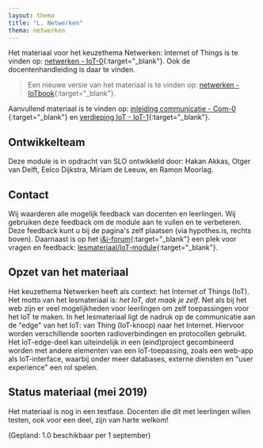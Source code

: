 ```yaml
---
layout: thema
title: "L. Netwerken"
thema: netwerken
---
```


Het materiaal voor het keuzethema Netwerken: Internet of Things is te vinden op:
[netwerken - IoT-0](https://infvo.github.io/iot-0){:target="_blank"}.
Ook de docentenhandleiding is daar te vinden.

> Een nieuwe versie van het materiaal is te vinden op:
[netwerken - IoTbook](https://infvo.github.io/iotbook){:target="_blank"}.

Aanvullend materiaal is te vinden op:
[inleiding communicatie - Com-0 ](https://infvo.github.io/com-0){:target="_blank"} en
[verdieping IoT - IoT-1](https://infvo.github.io/iot-1){:target="_blank"}.

## Ontwikkelteam

Deze module is in opdracht van SLO ontwikkeld door: Hakan Akkas, Otger van Delft,
Eelco Dijkstra,  Miriam de Leeuw, en Ramon Moorlag.

## Contact

Wij waarderen alle mogelijk feedback van docenten en leerlingen.
Wij gebruiken deze feedback om de module aan te vullen en te verbeteren.
Deze feedback kunt u bij de pagina's zelf plaatsen (via hypothes.is, rechts boven).
Daarnaast is op het [i&i-forum](https://forum.ieni.org){:target="_blank"} een plek voor vragen en feedback:
[lesmateriaal/IoT-module](https://ieni-forum.infvo.nl/c/lesmateriaal/Internet-of-Things-module){:target="_blank"}.

## Opzet van het materiaal

Het keuzethema Netwerken heeft als context: het Internet of Things (IoT).
Het motto van het lesmateriaal is: *het IoT, dat maak je zelf*.
Net als bij het web zijn er veel mogelijkheden voor leerlingen om zelf toepassingen voor het IoT te maken.
In het lesmateriaal ligt de nadruk op de communicatie aan de "edge" van het IoT: van Thing (IoT-knoop) naar het Internet. Hiervoor worden verschillende soorten radioverbindingen en protocollen gebruikt.
Het IoT-edge-deel kan uiteindelijk in een (eind)project gecombineerd worden met andere elementen van een IoT-toepassing,
zoals een web-app als IoT-interface,
waarbij onder meer databases,
externe diensten en "user experience" een rol spelen.

## Status materiaal (mei 2019)

Het materiaal is nog in een testfase.
Docenten die dit met leerlingen willen testen, ook voor een deel, zijn van harte welkom!

(Gepland: 1.0 beschikbaar per 1 september)
